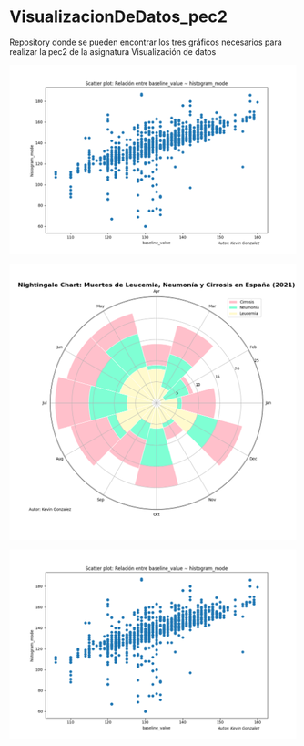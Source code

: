 # VisualizacionDeDatos_pec2
Repository donde se pueden encontrar los tres gráficos necesarios para realizar la pec2 de la asignatura Visualización de datos


![wordcloud](https://github.com/kefffin/VisualizacionDeDatos_pec2/blob/main/img_charts/Scatterplot.png)


![Nightingale_chart](https://github.com/kefffin/VisualizacionDeDatos_pec2/blob/main/img_charts/Nightingale_chart.png)

![scatter](https://github.com/kefffin/VisualizacionDeDatos_pec2/blob/main/img_charts/Scatterplot.png)
